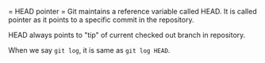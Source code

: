 = HEAD pointer =
Git maintains a reference variable called HEAD.
It is called pointer as it points to a specific commit in the repository.

HEAD always points to "tip" of current checked out branch in repository.

When we say `git log`, it is same as `git log HEAD`.
